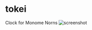 # tokei
Clock for Monome Norns
![screenshot](https://github.com/kurogedelic/tokei/assets/7828838/99eb7474-c619-48d6-bde2-e4f86e34c359)
